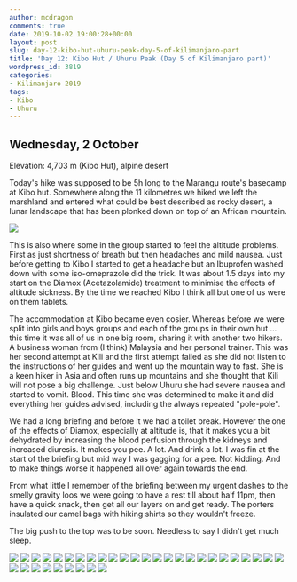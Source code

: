 ```yaml
---
author: mcdragon
comments: true
date: 2019-10-02 19:00:28+00:00
layout: post
slug: day-12-kibo-hut-uhuru-peak-day-5-of-kilimanjaro-part
title: 'Day 12: Kibo Hut / Uhuru Peak (Day 5 of Kilimanjaro part)'
wordpress_id: 3819
categories:
- Kilimanjaro 2019
tags:
- Kibo
- Uhuru
---
```





## Wednesday, 2 October

Elevation: 4,703 m (Kibo Hut), alpine desert

Today's hike was supposed to be 5h long to the Marangu route's basecamp at Kibo hut. Somewhere along the 11 kilometres we hiked we left the marshland and entered what could be best described as rocky desert, a lunar landscape that has been plonked down on top of an African mountain. 

![](https://img.mcdowell.si/2019/10/2019-10-02-11.32.51.resized.jpg)


This is also where some in the group started to feel the altitude problems. First as just shortness of breath but then headaches and mild nausea. Just before getting to Kibo I started to get a headache but an Ibuprofen washed down with some iso-omeprazole did the trick. It was about 1.5 days into my start on the Diamox (Acetazolamide) treatment to minimise the effects of altitude sickness. By the time we reached Kibo I think all but one of us were on them tablets. 

The accommodation at Kibo became even cosier. Whereas before we were split into girls and boys groups and each of the groups in their own hut ... this time it was all of us in one big room, sharing it with another two hikers. A business woman from (I think) Malaysia and her personal trainer. This was her second attempt at Kili and the first attempt failed as she did not listen to the instructions of her guides and went up the mountain way to fast. She is a keen hiker in Asia and often runs up mountains and she thought that Kili will not pose a big challenge. Just below Uhuru she had severe nausea and started to vomit. Blood. This time she was determined to make it and did everything her guides advised, including the always repeated "pole-pole". 


We had a long briefing and before it we had a toilet break. However the one of the effects of Diamox, especially at altitude is, that it makes you a bit dehydrated by increasing the blood perfusion through the kidneys and increased diuresis. It makes you pee. A lot. And drink a lot. I was fin at the start of the briefing but mid way I was gagging for a pee. Not kidding. And to make things worse it happened all over again towards the end. 

From what little I remember of the briefing between my urgent dashes to the smelly gravity loos we were going to have a rest till about half 11pm, then have a quick snack, then get all our layers on and get ready. The porters insulated our camel bags with hiking shirts so they wouldn't freeze. 

The big push to the top was to be soon. Needless to say I didn't get much sleep.

![](https://img.mcdowell.si/2019/10/2019-10-02-06.23.17.resized.jpg)
![](https://img.mcdowell.si/2019/10/2019-10-02-06.23.47.resized.jpg)
![](https://img.mcdowell.si/2019/10/2019-10-02-06.23.59.resized.jpg)
![](https://img.mcdowell.si/2019/10/2019-10-02-06.24.53.resized.jpg)
![](https://img.mcdowell.si/2019/10/2019-10-02-06.41.00.resized.jpg)
![](https://img.mcdowell.si/2019/10/2019-10-02-06.41.06.resized.jpg)
![](https://img.mcdowell.si/2019/10/2019-10-02-06.41.08.resized.jpg)
![](https://img.mcdowell.si/2019/10/2019-10-02-06.41.10.resized.jpg)
![](https://img.mcdowell.si/2019/10/2019-10-02-06.41.13.resized.jpg)
![](https://img.mcdowell.si/2019/10/2019-10-02-08.26.10.resized.jpg)
![](https://img.mcdowell.si/2019/10/2019-10-02-08.26.17.resized.jpg)
![](https://img.mcdowell.si/2019/10/2019-10-02-08.27.26.resized.jpg)
![](https://img.mcdowell.si/2019/10/2019-10-02-08.27.37.resized.jpg)
![](https://img.mcdowell.si/2019/10/2019-10-02-08.27.38.resized.jpg)
![](https://img.mcdowell.si/2019/10/2019-10-02-08.28.50.resized.jpg)
![](https://img.mcdowell.si/2019/10/2019-10-02-08.32.39.resized.jpg)
![](https://img.mcdowell.si/2019/10/2019-10-02-09.24.28.resized.jpg)
![](https://img.mcdowell.si/2019/10/2019-10-02-10.50.07.resized.jpg)
![](https://img.mcdowell.si/2019/10/2019-10-02-11.10.20.resized.jpg)
![](https://img.mcdowell.si/2019/10/2019-10-02-11.10.24.resized.jpg)
![](https://img.mcdowell.si/2019/10/2019-10-02-11.14.02.resized.jpg)
![](https://img.mcdowell.si/2019/10/2019-10-02-11.14.22.resized.jpg)
![](https://img.mcdowell.si/2019/10/2019-10-02-11.14.33.resized.jpg)
![](https://img.mcdowell.si/2019/10/2019-10-02-11.32.50.resized.jpg)
![](https://img.mcdowell.si/2019/10/2019-10-02-11.32.51.resized-1.jpg)
![](https://img.mcdowell.si/2019/10/2019-10-02-11.32.53.resized.jpg)
![](https://img.mcdowell.si/2019/10/2019-10-02-11.32.54.resized.jpg)
![](https://img.mcdowell.si/2019/10/2019-10-02-11.32.55.resized.jpg)
![](https://img.mcdowell.si/2019/10/2019-10-02-11.32.57.resized.jpg)
![](https://img.mcdowell.si/2019/10/2019-10-02-11.33.04.resized.jpg)
![](https://img.mcdowell.si/2019/10/2019-10-02-12.50.36.resized.jpg)
![](https://img.mcdowell.si/2019/10/2019-10-02-13.13.22.resized.jpg)
![](https://img.mcdowell.si/2019/10/2019-10-02-14.22.16.resized.jpg)
![](https://img.mcdowell.si/2019/10/2019-10-02-14.30.11.resized.jpg)